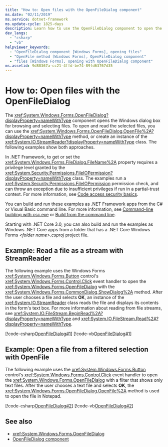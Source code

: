 ```yaml
---
title: "How to: Open files with the OpenFileDialog component"
ms.date: "02/11/2019"
ms.service: dotnet-framework
ms.update-cycle: 1825-days
description: Learn how to use the OpenFileDialog component to open the Windows dialog box for browsing and selecting files.
dev_langs:
  - "csharp"
  - "vb"
helpviewer_keywords:
  - "OpenFileDialog component [Windows Forms], opening files"
  - "OpenFile method [Windows Forms], OpenFileDialog component"
  - "files [Windows Forms], opening with OpenFileDialog component"
ms.assetid: 9d88367a-cc21-4ffd-be74-89fd63767d35
---
```

# How to: Open files with the OpenFileDialog

The <xref:System.Windows.Forms.OpenFileDialog?displayProperty=nameWithType> component opens the Windows dialog box for browsing and selecting files. To open and read the selected files, you can use the <xref:System.Windows.Forms.OpenFileDialog.OpenFile%2A?displayProperty=nameWithType> method, or create an instance of the <xref:System.IO.StreamReader?displayProperty=nameWithType> class. The following examples show both approaches.

In .NET Framework, to get or set the <xref:System.Windows.Forms.FileDialog.FileName%2A> property requires a privilege level granted by the <xref:System.Security.Permissions.FileIOPermission?displayProperty=nameWithType> class. The examples run a <xref:System.Security.Permissions.FileIOPermission> permission check, and can throw an exception due to insufficient privileges if run in a partial-trust context. For more information, see [Code access security basics](/dotnet/framework/misc/code-access-security-basics).

You can build and run these examples as .NET Framework apps from the C# or Visual Basic command line. For more information, see [Command-line building with csc.exe](/dotnet/csharp/language-reference/compiler-options/command-line-building-with-csc-exe) or [Build from the command line](/dotnet/visual-basic/reference/command-line-compiler/building-from-the-command-line).

Starting with .NET Core 3.0, you can also build and run the examples as Windows .NET Core apps from a folder that has a .NET Core Windows Forms *\<folder name>.csproj* project file.

## Example: Read a file as a stream with StreamReader

The following example uses the Windows Forms <xref:System.Windows.Forms.Button> control's <xref:System.Windows.Forms.Control.Click> event handler to open the <xref:System.Windows.Forms.OpenFileDialog> with the <xref:System.Windows.Forms.CommonDialog.ShowDialog%2A> method. After the user chooses a file and selects **OK**, an instance of the <xref:System.IO.StreamReader> class reads the file and displays its contents in the form's text box. For more information about reading from file streams, see <xref:System.IO.FileStream.BeginRead%2A?displayProperty=nameWithType> and <xref:System.IO.FileStream.Read%2A?displayProperty=nameWithType>.

[!code-csharp[OpenFileDialog#1](~/samples/snippets/winforms/open-files/example1/cs/Form1.cs)]
[!code-vb[OpenFileDialog#1](~/samples/snippets/winforms/open-files/example1/vb/Form1.vb)]

## Example: Open a file from a filtered selection with OpenFile

The following example uses the <xref:System.Windows.Forms.Button> control's <xref:System.Windows.Forms.Control.Click> event handler to open the <xref:System.Windows.Forms.OpenFileDialog> with a filter that shows only text files. After the user chooses a text file and selects **OK**, the <xref:System.Windows.Forms.OpenFileDialog.OpenFile%2A> method is used to open the file in Notepad.

[!code-csharp[OpenFileDialog#2](~/samples/snippets/winforms/open-files/example2/cs/Form1.cs)]
[!code-vb[OpenFileDialog#2](~/samples/snippets/winforms/open-files/example2/vb/Form1.vb)]

## See also

- <xref:System.Windows.Forms.OpenFileDialog>
- [OpenFileDialog component](openfiledialog-component-windows-forms.md)
